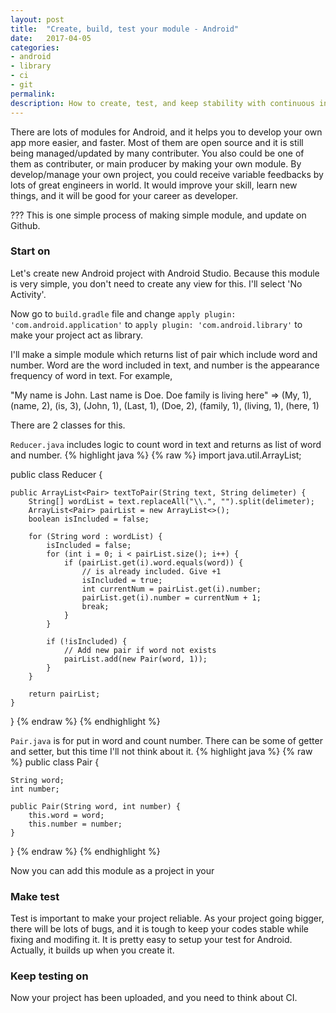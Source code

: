 ```yaml
---
layout: post
title:  "Create, build, test your module - Android"
date:   2017-04-05
categories:
- android
- library
- ci
- git
permalink: 
description: How to create, test, and keep stability with continuous integration service 
---
```


There are lots of modules for Android, and it helps you to develop your own app more easier, and faster. Most of them are open source and it is still being managed/updated by many contributer. You also could be one of them as contributer, or main producer by making your own module.
By develop/manage your own project, you could receive variable feedbacks by lots of great engineers in world. It would improve your skill, learn new things, and it will be good for your career as developer.

??? This is one simple process of making simple module, and update on Github.

### Start on

Let's create new Android project with Android Studio. Because this module is very simple, you don't need to create any view for this. I'll select 'No Activity'.

Now go to `build.gradle` file and change `apply plugin: 'com.android.application'` to `apply plugin: 'com.android.library'` to make your project act as library.

I'll make a simple module which returns list of pair which include word and number. Word are the word included in text, and number is the appearance frequency of word in text. For example,

"My name is John. Last name is Doe. Doe family is living here"
=> 
(My, 1), (name, 2), (is, 3), (John, 1), (Last, 1), (Doe, 2), (family, 1), (living, 1), (here, 1)

There are 2 classes for this.

`Reducer.java` includes logic to count word in text and returns as list of word and number.
{% highlight java %}
{% raw %}
import java.util.ArrayList;

public class Reducer {
    
    public ArrayList<Pair> textToPair(String text, String delimeter) {
        String[] wordList = text.replaceAll("\\.", "").split(delimeter);
        ArrayList<Pair> pairList = new ArrayList<>();
        boolean isIncluded = false;

        for (String word : wordList) {
            isIncluded = false;
            for (int i = 0; i < pairList.size(); i++) {
                if (pairList.get(i).word.equals(word)) {
                    // is already included. Give +1
                    isIncluded = true;
                    int currentNum = pairList.get(i).number;
                    pairList.get(i).number = currentNum + 1;
                    break;
                }
            }

            if (!isIncluded) {
                // Add new pair if word not exists
                pairList.add(new Pair(word, 1));
            }
        }

        return pairList;
    }
}
{% endraw %}
{% endhighlight %}

`Pair.java` is for put in word and count number. There can be some of getter and setter, but this time I'll not think about it.
{% highlight java %}
{% raw %}
public class Pair {

    String word;
    int number;

    public Pair(String word, int number) {
        this.word = word;
        this.number = number;
    }
}
{% endraw %}
{% endhighlight %}

Now you can add this module as a project in your 

### Make test

Test is important to make your project reliable. As your project going bigger, there will be lots of bugs, and it is tough to keep your codes stable while fixing and modifing it.
It is pretty easy to setup your test for Android. Actually, it builds up when you create it.

### Keep testing on

Now your project has been uploaded, and you need to think about CI.
